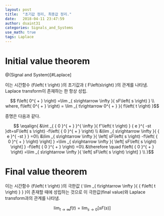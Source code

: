 ```yaml
---
layout: post
title:  "초기값 정리, 최종값 정리."
date:   2018-04-11 23:47:59
author: dsaint31
categories: Signals_and_Systems
use_math: true
tags: Laplace
---
```


# Initial value theorem
@(Signal and System)[#Laplace]

이는 시간함수 \(f\left( t \right) \)의 초기값과 \( F\left(s\right) \)의 관계를 나타냄. Laplace transform이 존재하는 한 항상 성립. 

$$ f\left( 0^{ + } \right) =\lim _{ s\rightarrow \infty }{ sF\left( s \right) } \\ where, f\left( 0^{ + } \right) = \lim _{ t\rightarrow 0^{ + } }{ f\left( t \right) }$$ 

증명은 다음과 같다. 

$$ \eqalign{ &\int _{ { 0 }^{ + } }^{ \infty }{ f'\left( t \right) } { e }^{ -st }dt=sF\left( s \right) -f\left( { 0 }^{ + } \right) \\ &\lim _{ s\rightarrow \infty }{ { e }^{ -st } } =0\\ &\lim _{ s\rightarrow \infty }{ \left[ sF\left( s \right) -f\left( { 0 }^{ + } \right) \right] } =\lim _{ s\rightarrow \infty }{ \left[ sF\left( s \right) \right] } -f\left( { 0 }^{ + } \right) =0\\ &\therefore \quad f\left( { 0 }^{ + } \right) =\lim _{ s\rightarrow \infty }{ \left[ sF\left( s \right) \right] } \\ }$$

# Final value theorem

이는 시간함수 \(f\left( t \right) \)의 극한값 \( \lim _{ t\rightarrow \infty }{ { f\left( t \right) } } \)이 존재할 때에 성립하는 것으로 이 극한값(final value)와 Laplace transform과의 관계를 나타냄. 

$$ \lim _{ t\rightarrow \infty }{ { f\left( t \right) } } =\lim _{ s\rightarrow 0 }{ \left[ sF\left( s \right) \right] } $$